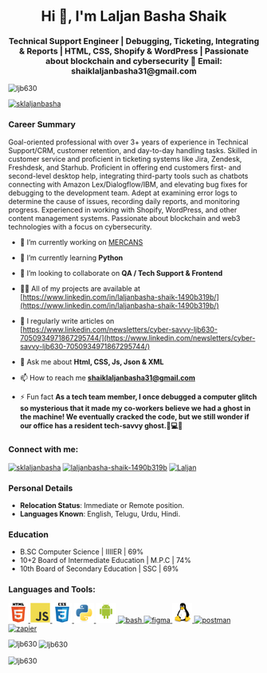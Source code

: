 <h1 align="center">Hi 👋, I'm Laljan Basha Shaik</h1>
<h3 align="center">Technical Support Engineer | Debugging, Ticketing, Integrating & Reports | HTML, CSS, Shopify & WordPress | Passionate about blockchain and cybersecurity 
📧 Email: shaiklaljanbasha31@gmail.com</h3>

<p align="left"> <img src="https://komarev.com/ghpvc/?username=ljb630&label=Profile%20views&color=0e75b6&style=flat" alt="ljb630" /> </p>

<p align="left"> <a href="https://twitter.com/sklaljanbasha" target="blank"><img src="https://img.shields.io/twitter/follow/sklaljanbasha?logo=twitter&style=for-the-badge" alt="sklaljanbasha" /></a> </p>

### Career Summary
Goal-oriented professional with over 3+ years of experience in Technical Support/CRM, customer retention, and day-to-day handling tasks. Skilled in customer service and proficient in ticketing systems like Jira, Zendesk, Freshdesk, and Starhub. Proficient in offering end customers first- and second-level desktop help, integrating third-party tools such as chatbots connecting with Amazon Lex/Dialogflow/IBM, and elevating bug fixes for debugging to the development team. Adept at examining error logs to determine the cause of issues, recording daily reports, and monitoring progress. Experienced in working with Shopify, WordPress, and other content management systems. Passionate about blockchain and web3 technologies with a focus on cybersecurity.

- 🔭 I’m currently working on [MERCANS](https://mercans.com/)

- 🌱 I’m currently learning **Python**

- 👯 I’m looking to collaborate on **QA / Tech Support & Frontend**

- 👨‍💻 All of my projects are available at [https://www.linkedin.com/in/laljanbasha-shaik-1490b319b/](https://www.linkedin.com/in/laljanbasha-shaik-1490b319b/)

- 📝 I regularly write articles on [https://www.linkedin.com/newsletters/cyber-savvy-ljb630-7050934971867295744/](https://www.linkedin.com/newsletters/cyber-savvy-ljb630-7050934971867295744/)

- 💬 Ask me about **Html, CSS, Js, Json & XML**

- 📫 How to reach me **shaiklaljanbasha31@gmail.com**

- ⚡ Fun fact **As a tech team member, I once debugged a computer glitch so mysterious that it made my co-workers believe we had a ghost in the machine! We eventually cracked the code, but we still wonder if our office has a resident tech-savvy ghost.👻💻😄**

<h3 align="left">Connect with me:</h3>
<p align="left">
<a href="https://twitter.com/sklaljanbasha" target="blank"><img align="center" src="https://raw.githubusercontent.com/rahuldkjain/github-profile-readme-generator/master/src/images/icons/Social/twitter.svg" alt="sklaljanbasha" height="30" width="40" /></a>
<a href="https://linkedin.com/in/laljanbasha-shaik-1490b319b" target="blank"><img align="center" src="https://raw.githubusercontent.com/rahuldkjain/github-profile-readme-generator/master/src/images/icons/Social/linked-in-alt.svg" alt="laljanbasha-shaik-1490b319b" height="30" width="40" /></a>
<a href="https://discord.gg/Laljan" target="blank"><img align="center" src="https://raw.githubusercontent.com/rahuldkjain/github-profile-readme-generator/master/src/images/icons/Social/discord.svg" alt="Laljan" height="30" width="40" /></a>
</p>

### Personal Details
- **Relocation Status**: Immediate or Remote position.
- **Languages Known**: English, Telugu, Urdu, Hindi.


### Education
- B.SC Computer Science | IIIIER | 69%
- 10+2 Board of Intermediate Education | M.P.C | 74%
- 10th Board of Secondary Education | SSC | 69%


<h3 align="left">Languages and Tools:</h3>
<p align="left">
    <a href="https://www.w3.org/html/" target="_blank" rel="noreferrer"> <img
            src="https://raw.githubusercontent.com/devicons/devicon/master/icons/html5/html5-original-wordmark.svg"
            alt="html5" width="40" height="40" /> </a>
    <a href="https://developer.mozilla.org/en-US/docs/Web/JavaScript" target="_blank" rel="noreferrer"> <img
            src="https://raw.githubusercontent.com/devicons/devicon/master/icons/javascript/javascript-original.svg"
            alt="javascript" width="40" height="40" /> </a>
    <a href="https://www.w3schools.com/css/" target="_blank" rel="noreferrer"> <img
            src="https://raw.githubusercontent.com/devicons/devicon/master/icons/css3/css3-original-wordmark.svg"
            alt="css3" width="40" height="40" /> </a>
     <a href="https://www.python.org" target="_blank" rel="noreferrer"> <img
            src="https://raw.githubusercontent.com/devicons/devicon/master/icons/python/python-original.svg"
            alt="python" width="40" height="40" /> </a>
    <a href="https://developer.android.com" target="_blank" rel="noreferrer"> <img
            src="https://raw.githubusercontent.com/devicons/devicon/master/icons/android/android-original-wordmark.svg"
            alt="android" width="40" height="40" /> </a>
    <a href="https://www.gnu.org/software/bash/" target="_blank" rel="noreferrer"> <img
            src="https://www.vectorlogo.zone/logos/gnu_bash/gnu_bash-icon.svg" alt="bash" width="40" height="40" /> </a>
    <a href="https://www.figma.com/" target="_blank" rel="noreferrer"> <img
            src="https://www.vectorlogo.zone/logos/figma/figma-icon.svg" alt="figma" width="40" height="40" /> </a>
    <a href="https://www.linux.org/" target="_blank" rel="noreferrer"> <img
            src="https://raw.githubusercontent.com/devicons/devicon/master/icons/linux/linux-original.svg" alt="linux"
            width="40" height="40" /> </a>
    <a href="https://postman.com" target="_blank" rel="noreferrer"> <img
            src="https://www.vectorlogo.zone/logos/getpostman/getpostman-icon.svg" alt="postman" width="40"
            height="40" /> </a>
    <a href="https://zapier.com" target="_blank" rel="noreferrer"> <img
            src="https://www.vectorlogo.zone/logos/zapier/zapier-icon.svg" alt="zapier" width="40" height="40" /> </a>
</p>
<p><img align="left" src="https://github-readme-stats.vercel.app/api/top-langs?username=ljb630&show_icons=true&locale=en&layout=compact" alt="ljb630" /></p>

<p>&nbsp;<img align="center" src="https://github-readme-stats.vercel.app/api?username=ljb630&show_icons=true&locale=en" alt="ljb630" /></p>

<p><img align="center" src="https://github-readme-streak-stats.herokuapp.com/?user=ljb630&" alt="ljb630" /></p>
